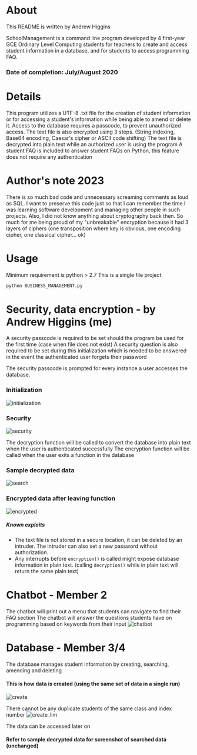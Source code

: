# About 
This README is written by Andrew Higgins

SchoolManagement is a command line program developed by 4 first-year GCE Ordinary Level Computing students for teachers to create and access student information in a database, and for students to access programming FAQ.

### Date of completion: July/August 2020

# Details
This program utilizes a UTF-8 .txt file for the creation of student information or for accessing a student's information while being able to amend or delete it.
Access to the database requires a passcode, to prevent unauthorized access.
The text file is also encrypted using 3 steps. (String indexing, Base64 encoding, Caesar's cipher or ASCII code shifting)
The text file is decrypted into plain text while an authorized user is using the program
A student FAQ is included to answer student FAQs on Python, this feature does not require any authentication

# Author's note 2023
There is so much bad code and unnecessary screaming comments as loud as SQL. I want to preserve this code just so that I can remember the time I was learning software development and managing other people in such projects.
Also, I did not know anything about cryptography back then. So much for me being proud of my "unbreakable" encryption because it had 3 layers of ciphers (one transposition where key is obvious, one encoding cipher, one classical cipher... ok)

# Usage
Minimum requirement is python > 2.7
This is a single file project
```bash
python BUSINESS_MANAGEMENT.py
```

# Security, data encryption - by Andrew Higgins (me)
A security passcode is required to be set should the program be used for the first time (case when file does not exist)
A security question is also required to be set during this initialization which is needed to be answered in the event the authenticated user forgets their password

The security passcode is prompted for every instance a user accesses the database.

### Initialization
![initialization](https://user-images.githubusercontent.com/60218942/125153382-d8da0980-e185-11eb-9199-d90af05d03b4.PNG)

### Security
![security](https://user-images.githubusercontent.com/60218942/125153391-e7282580-e185-11eb-8734-237a17941163.PNG)


The decryption function will be called to convert the database into plain text when the user is authenticated successfully
The encryption function will be called when the user exits a function in the database 
### Sample decrypted data 
![search](https://user-images.githubusercontent.com/60218942/125153288-45a0d400-e185-11eb-8f50-9f8cb647858f.PNG)

### Encrypted data after leaving function 
![encrypted](https://user-images.githubusercontent.com/60218942/125153353-ae884c00-e185-11eb-813f-8fa23aade92b.PNG)

##### Known exploits
- The text file is not stored in a secure location, it can be deleted by an intruder. The intruder can also set a new password without authorization.
- Any interrupts before ```encryption()``` is called might expose database information in plain text. (calling ```decryption()``` while in plain text will return the same plain text)

# Chatbot - Member 2
The chatbot will print out a menu that students can navigate to find their FAQ section 
The chatbot will answer the questions students have on programming based on keywords from their input
![chatbot](https://user-images.githubusercontent.com/60218942/125153978-1345a580-e18a-11eb-88ea-0fd67797416f.PNG)

# Database - Member 3/4
The database manages student information by creating, searching, amending and deleting

#### This is how data is created (using the same set of data in a single run)
![create](https://user-images.githubusercontent.com/60218942/125154055-9830bf00-e18a-11eb-82d6-bd0d6d250c0c.PNG)

There cannot be any duplicate students of the same class and index number
![create_lim](https://user-images.githubusercontent.com/60218942/125154096-e80f8600-e18a-11eb-9908-82672913a2f7.PNG)

The data can be accessed later on 
#### Refer to sample decrypted data for screenshot of searched data (unchanged)

